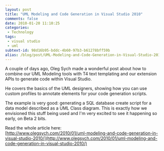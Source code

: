 ```yaml
---
layout: post
title: "UML Modeling and Code Generation in Visual Studio 2010"
comments: false
date: 2010-01-20 11:10:25
categories:
 - Technology
tags:
 - visual studio
 - uml
subtext-id: 98d16b95-bddc-4b60-97b3-b61278bff59b
alias: /blog/post/UML-Modeling-and-Code-Generation-in-Visual-Studio-2010.aspx
---
```



A couple of days ago, Oleg Sych made a wonderful post about how to combine our UML Modeling tools with T4 text templating and our extension APIs to generate code within Visual Studio.

He covers the basics of the UML designers, showing how you can use custom profiles to annotate elements for your code generation scripts.

The example is very good: generating a SQL database create script for a data model described as a UML Class diagram. This is exactly how we envisioned this stuff being used and I'm very excited to see it happening so early, on Beta 2 bits.

Read the whole article here:   
[http://www.olegsych.com/2010/01/uml-modeling-and-code-generation-in-visual-studio-2010/](http://www.olegsych.com/2010/01/uml-modeling-and-code-generation-in-visual-studio-2010/)
